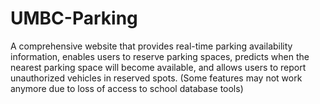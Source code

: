 # UMBC-Parking
A comprehensive website that provides real-time parking availability information, enables users to reserve parking spaces, predicts when the nearest parking space will become available, and allows users to report unauthorized vehicles in reserved spots. (Some features may not work anymore due to loss of access to school database tools)
